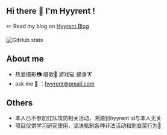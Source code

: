 ## Hi there 👋 I'm Hyyrent !

✏️ Read my blog on [Hyyrent Blog](https://pizz33.github.io/) 

![ GitHub stats](https://github-readme-stats-git-masterrstaa-rickstaa.vercel.app/api?username=Pizz33)

##  About me
- 热爱摄影📷 唱歌🎤 游戏💻 健身🏋️‍
- ask me 📮 ：hyyrent@gmail.com

##  Others
- 本人已不参加红队攻防相关活动，溯源到hyyrent id与本人无关
- 项目仅供学习研究使用，坚决抵制各种非法活动和割韭菜行为🤡
